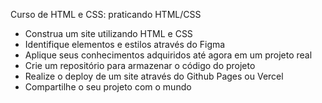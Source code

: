 Curso de HTML e CSS: praticando HTML/CSS
- Construa um site utilizando HTML e CSS
- Identifique elementos e estilos através do Figma
- Aplique seus conhecimentos adquiridos até agora em um projeto real
- Crie um repositório para armazenar o código do projeto
- Realize o deploy de um site através do Github Pages ou Vercel
- Compartilhe o seu projeto com o mundo